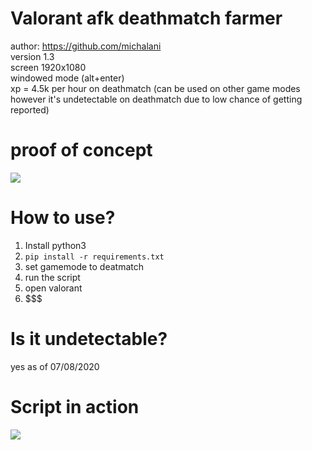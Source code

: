 # Valorant afk deathmatch farmer
author: https://github.com/michalani \
version 1.3\
screen 1920x1080\
windowed mode (alt+enter)\
xp = 4.5k per hour on deathmatch (can be used on other game modes however it's undetectable on deathmatch due to low chance of getting reported)
# proof of concept
[![](http://img.youtube.com/vi/aEcpRIANieo/0.jpg)](http://www.youtube.com/watch?v=aEcpRIANieo "")
# How to use?
1. Install python3
2. `pip install -r requirements.txt `
3. set gamemode to deatmatch
4. run the script
5. open valorant
6. $$$
# Is it undetectable?
yes as of 07/08/2020
# Script in action
[![](http://img.youtube.com/vi/r0JXnD8xY_w/0.jpg)](http://www.youtube.com/watch?v=r0JXnD8xY_w "")
